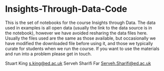 # Insights-Through-Data-Code
This is the set of notebooks for the course Insights through Data. The data used in examples is all open data (usually the link to the data source is in the notebook), however we have avoided resharing the data files here. Usually the files used are the same as those available, but occasionally we have modified the downloaded file before using it, and those we typically  curate for students when we run the course. If you want to use the materials and run into a problem please get in touch.

Stuart King  s.king@ed.ac.uk
Serveh Sharifi Far Serveh.Sharifi@ed.ac.uk
